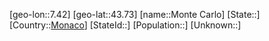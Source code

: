 ﻿---
location: [43.73,7.42]
type: City
tags:
- geo/City


SpocWebEntityId: 32568
isDeleted: false
confidential: public

---
[geo-lon::7.42]
[geo-lat::43.73]
[name::Monte Carlo]
[State::]
[Country::[Monaco](geo/Continent/Europe/Monaco.md)]
[StateId::]
[Population::]
[Unknown::]

